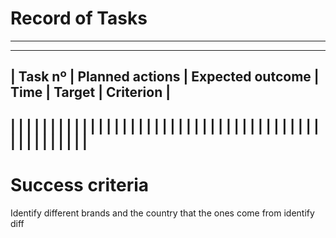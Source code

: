 # Record of Tasks 
--------------------------------------------------------------------------------------------



--------------------------------------------------------------------------------------------
| Task nº | Planned actions | Expected outcome | Time     |    Target   |   Criterion       |
--------------------------------------------------------------------------------------------
|         |                 |                  |          |             |                   |
|         |                 |                  |          |             |                   |
|         |                 |                  |          |             |                   | 
|         |                 |                  |          |             |                   |
|         |                 |                  |          |             |                   |
|         |                 |                  |          |             |                   |
|         |                 |                  |          |             |                   |
---------------------------------------------------------------------------------------------

# Success criteria

Identify different brands and the country that the ones come from 
identify diff
